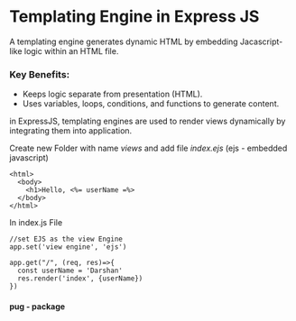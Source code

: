 # Templating Engine in Express JS

A templating engine generates dynamic HTML by embedding Jacascript-like logic within an HTML file.

### Key Benefits:
- Keeps logic separate from presentation (HTML).
- Uses variables, loops, conditions, and functions to generate content.

in ExpressJS, templating engines are used to render views dynamically by integrating them into application.

Create new Folder with name *views*  and add file _index.ejs_  (ejs - embedded javascript)

    <html>
      <body>
        <h1>Hello, <%= userName =%>
      </body>
    </html>
      
In index.js File

    //set EJS as the view Engine
    app.set('view engine', 'ejs')
    
    app.get("/", (req, res)=>{
      const userName = 'Darshan'
      res.render('index', {userName})
    })

#### pug - package 
